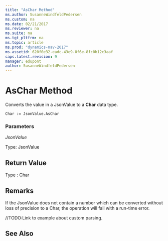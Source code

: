 ```yaml
---
title: "AsChar Method"
ms.author: SusanneWindfeldPedersen
ms.custom: na
ms.date: 02/21/2017
ms.reviewer: na
ms.suite: na
ms.tgt_pltfrm: na
ms.topic: article
ms.prod: "dynamics-nav-2017"
ms.assetid: 620f0e32-eadc-43e9-8f6e-8fc0b12c3aaf
caps.latest.revision: 9
manager: edupont
author: SusanneWindfeldPedersen
---
```


# AsChar Method

Converts the value in a JsonValue to a **Char** data type.

```
Char := JsonValue.AsChar
```
### Parameters
*JsonValue*

Type: JsonValue

## Return Value
Type : Char

## Remarks
If the JsonValue does not contain a number which can be converted without loss of precision to a Char, the operation will fail with a run-time error. 

//TODO:Link to example about custom parsing.

## See Also

